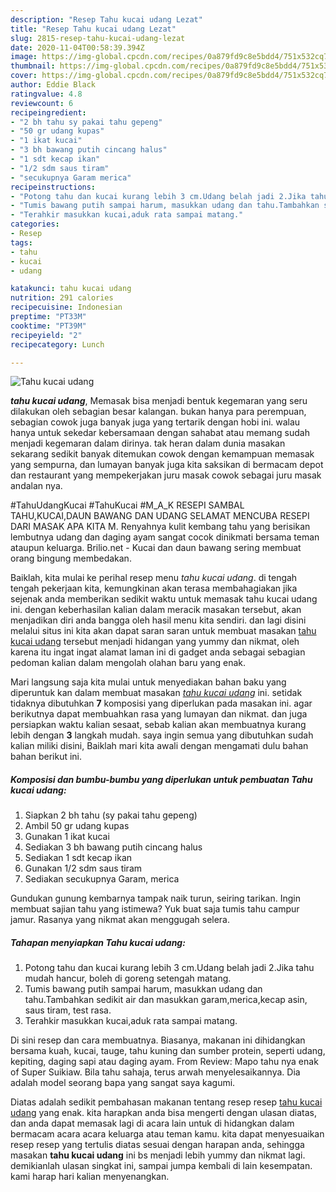 ```yaml
---
description: "Resep Tahu kucai udang Lezat"
title: "Resep Tahu kucai udang Lezat"
slug: 2815-resep-tahu-kucai-udang-lezat
date: 2020-11-04T00:58:39.394Z
image: https://img-global.cpcdn.com/recipes/0a879fd9c8e5bdd4/751x532cq70/tahu-kucai-udang-foto-resep-utama.jpg
thumbnail: https://img-global.cpcdn.com/recipes/0a879fd9c8e5bdd4/751x532cq70/tahu-kucai-udang-foto-resep-utama.jpg
cover: https://img-global.cpcdn.com/recipes/0a879fd9c8e5bdd4/751x532cq70/tahu-kucai-udang-foto-resep-utama.jpg
author: Eddie Black
ratingvalue: 4.8
reviewcount: 6
recipeingredient:
- "2 bh tahu sy pakai tahu gepeng"
- "50 gr udang kupas"
- "1 ikat kucai"
- "3 bh bawang putih cincang halus"
- "1 sdt kecap ikan"
- "1/2 sdm saus tiram"
- "secukupnya Garam merica"
recipeinstructions:
- "Potong tahu dan kucai kurang lebih 3 cm.Udang belah jadi 2.Jika tahu mudah hancur, boleh di goreng setengah matang."
- "Tumis bawang putih sampai harum, masukkan udang dan tahu.Tambahkan sedikit air dan masukkan garam,merica,kecap asin, saus tiram, test rasa."
- "Terahkir masukkan kucai,aduk rata sampai matang."
categories:
- Resep
tags:
- tahu
- kucai
- udang

katakunci: tahu kucai udang 
nutrition: 291 calories
recipecuisine: Indonesian
preptime: "PT33M"
cooktime: "PT39M"
recipeyield: "2"
recipecategory: Lunch

---
```



![Tahu kucai udang](https://img-global.cpcdn.com/recipes/0a879fd9c8e5bdd4/751x532cq70/tahu-kucai-udang-foto-resep-utama.jpg)

<b><i>tahu kucai udang</i></b>, Memasak bisa menjadi bentuk kegemaran yang seru dilakukan oleh sebagian besar kalangan. bukan hanya para perempuan, sebagian cowok juga banyak juga yang tertarik dengan hobi ini. walau hanya untuk sekedar kebersamaan dengan sahabat atau memang sudah menjadi kegemaran dalam dirinya. tak heran dalam dunia masakan sekarang sedikit banyak ditemukan cowok dengan kemampuan memasak yang sempurna, dan lumayan banyak juga kita saksikan di bermacam depot dan restaurant yang mempekerjakan juru masak cowok sebagai juru masak andalan nya.

#TahuUdangKucai #TahuKucai #M_A_K RESEPI SAMBAL TAHU,KUCAI,DAUN BAWANG DAN UDANG SELAMAT MENCUBA RESEPI DARI MASAK APA KITA M. Renyahnya kulit kembang tahu yang berisikan lembutnya udang dan daging ayam sangat cocok dinikmati bersama teman ataupun keluarga. Brilio.net - Kucai dan daun bawang sering membuat orang bingung membedakan.

Baiklah, kita mulai ke perihal resep menu <i>tahu kucai udang</i>. di tengah tengah pekerjaan kita, kemungkinan akan terasa membahagiakan jika sejenak anda memberikan sedikit waktu untuk memasak tahu kucai udang ini. dengan keberhasilan kalian dalam meracik masakan tersebut, akan menjadikan diri anda bangga oleh hasil menu kita sendiri. dan lagi disini melalui situs ini kita akan dapat saran saran untuk membuat masakan <u>tahu kucai udang</u> tersebut menjadi hidangan yang yummy dan nikmat, oleh karena itu ingat ingat alamat laman ini di gadget anda sebagai sebagian pedoman kalian dalam mengolah olahan baru yang enak.


Mari langsung saja kita mulai untuk menyediakan bahan baku yang diperuntuk kan dalam membuat masakan <u><i>tahu kucai udang</i></u> ini. setidak tidaknya dibutuhkan <b>7</b> komposisi yang diperlukan pada masakan ini. agar berikutnya dapat membuahkan rasa yang lumayan dan nikmat. dan juga persiapkan waktu kalian sesaat, sebab kalian akan membuatnya kurang lebih dengan <b>3</b> langkah mudah. saya ingin semua yang dibutuhkan sudah kalian miliki disini, Baiklah mari kita awali dengan mengamati dulu bahan bahan berikut ini.

<!--inarticleads1-->

##### Komposisi dan bumbu-bumbu yang diperlukan untuk pembuatan Tahu kucai udang:

1. Siapkan 2 bh tahu (sy pakai tahu gepeng)
1. Ambil 50 gr udang kupas
1. Gunakan 1 ikat kucai
1. Sediakan 3 bh bawang putih cincang halus
1. Sediakan 1 sdt kecap ikan
1. Gunakan 1/2 sdm saus tiram
1. Sediakan secukupnya Garam, merica


Gundukan gunung kembarnya tampak naik turun, seiring tarikan. Ingin membuat sajian tahu yang istimewa? Yuk buat saja tumis tahu campur jamur. Rasanya yang nikmat akan menggugah selera. 

<!--inarticleads2-->

##### Tahapan menyiapkan Tahu kucai udang:

1. Potong tahu dan kucai kurang lebih 3 cm.Udang belah jadi 2.Jika tahu mudah hancur, boleh di goreng setengah matang.
1. Tumis bawang putih sampai harum, masukkan udang dan tahu.Tambahkan sedikit air dan masukkan garam,merica,kecap asin, saus tiram, test rasa.
1. Terahkir masukkan kucai,aduk rata sampai matang.


Di sini resep dan cara membuatnya. Biasanya, makanan ini dihidangkan bersama kuah, kucai, tauge, tahu kuning dan sumber protein, seperti udang, kepiting, daging sapi atau daging ayam. From Review: Mapo tahu nya enak of Super Suikiaw. Bila tahu sahaja, terus arwah menyelesaikannya. Dia adalah model seorang bapa yang sangat saya kagumi. 

Diatas adalah sedikit pembahasan makanan tentang resep resep <u>tahu kucai udang</u> yang enak. kita harapkan anda bisa mengerti dengan ulasan diatas, dan anda dapat memasak lagi di acara lain untuk di hidangkan dalam bermacam acara acara keluarga atau teman kamu. kita dapat menyesuaikan resep resep yang tertulis diatas sesuai dengan harapan anda, sehingga masakan <b>tahu kucai udang</b> ini bs menjadi lebih yummy dan nikmat lagi. demikianlah ulasan singkat ini, sampai jumpa kembali di lain kesempatan. kami harap hari kalian menyenangkan.
